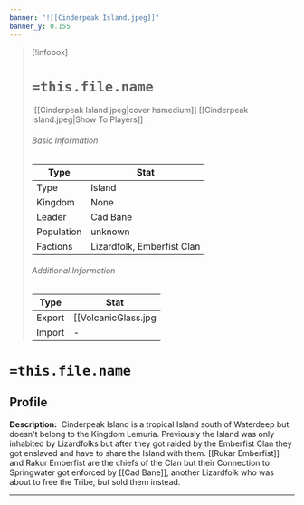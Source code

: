 ```yaml
---
banner: "![[Cinderpeak Island.jpeg]]"
banner_y: 0.155
---
```


> [!infobox]
> # `=this.file.name`
>  ![[Cinderpeak Island.jpeg|cover hsmedium]]
> [[Cinderpeak Island.jpeg|Show To Players]]
> ###### Basic Information
> Type |  Stat |
> ---|---|
> Type | Island |
> Kingdom | None |
> Leader | Cad Bane |
> Population | unknown |
> Factions | Lizardfolk, Emberfist Clan |
> ###### Additional Information
> Type |  Stat |
> ---|---|
> Export | [[VolcanicGlass.jpg|Obsidian]] |
> Import | - |

# `=this.file.name`
## Profile

**Description:** 
Cinderpeak Island is a tropical Island south of Waterdeep but doesn't belong to the Kingdom Lemuria. Previously the Island was only inhabited by Lizardfolks but after they got raided by the Emberfist Clan they got enslaved and have to share the Island with them. [[Rukar Emberfist]] and Rakur Emberfist are the chiefs of the Clan but their Connection to Springwater got enforced by [[Cad Bane]], another Lizardfolk who was about to free the Tribe, but sold them instead.

---
